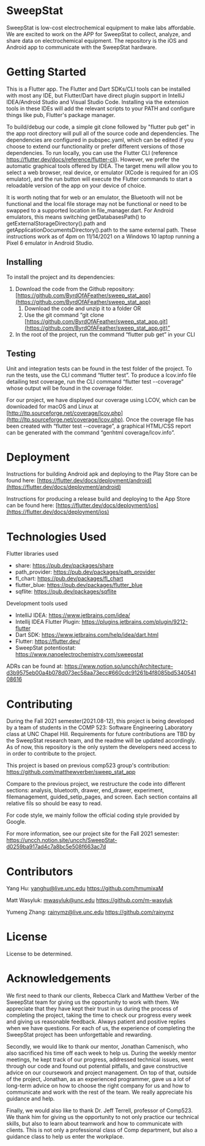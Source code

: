 # SweepStat
SweepStat is low-cost electrochemical equipment to make labs affordable. We are excited to work on the APP for SweepStat to collect, analyze, and share data on electrochemical equipment. The repository is the iOS and Android app to communicate with the SweepStat hardware. 


# Getting Started
This is a Flutter app. The Flutter and Dart SDKs/CLI tools can be installed with most any IDE, but Flutter/Dart have direct plugin support in IntelliJ IDEA/Android Studio and Visual Studio Code. Installing via the extension tools in these IDEs will add the relevant scripts to your PATH and configure things like pub, Flutter's package manager.

To build/debug our code, a simple git clone followed by "flutter pub get" in the app root directory will pull all of the source code and dependencies. The dependencies are configured in pubspec.yaml, which can be edited if you choose to extend our functionality or prefer different versions of those dependencies. To run locally, you can use the Flutter CLI (reference https://flutter.dev/docs/reference/flutter-cli). However, we prefer the automatic graphical tools offered by IDEA. The target menu will allow you to select a web browser, real device, or emulator (XCode is required for an iOS emulator), and the run button will execute the Flutter commands to start a reloadable version of the app on your device of choice. 

It is worth noting that for web or an emulator, the Bluetooth will not be functional and the local file storage may not be functional or need to be swapped to a supported location in file_manager.dart. For Android emulators, this means switching getDatabasesPath() to getExternalStorageDirectory().path and getApplicationDocumentsDirectory().path to the same external path. These instructions work as of 4pm on 11/14/2021 on a Windows 10 laptop running a Pixel 6 emulator in Android Studio.

## Installing

To install the project and its dependencies:

1. Download the code from the Github repository: [https://github.com/ByrdOfAFeather/sweep_stat_app](https://github.com/ByrdOfAFeather/sweep_stat_app) 
    1. Download the code and unzip it to a folder OR
    2. Use the git command “git clone [https://github.com/ByrdOfAFeather/sweep_stat_app.git](https://github.com/ByrdOfAFeather/sweep_stat_app.git)”
2. In the root of the project, run the command “flutter pub get” in your CLI

## Testing 
Unit and integration tests can be found in the test folder of the project. To run the tests, use the CLI command “flutter test”. To produce a lcov.info file detailing test coverage, run the CLI command “flutter test --coverage” whose output will be found in the coverage folder.

For our project, we have displayed our coverage using LCOV, which can be downloaded for macOS and Linux at [http://ltp.sourceforge.net/coverage/lcov.php](http://ltp.sourceforge.net/coverage/lcov.php). Once the coverage file has been created with “flutter test --coverage”, a graphical HTML/CSS report can be generated with the command “genhtml coverage/lcov.info”. 

# Deployment
Instructions for building Android apk and deploying to the Play Store can be found here: [https://flutter.dev/docs/deployment/android](https://flutter.dev/docs/deployment/android) 

Instructions for producing a release build and deploying to the App Store can be found here: [https://flutter.dev/docs/deployment/ios](https://flutter.dev/docs/deployment/ios) 

# Technologies Used
Flutter libraries used
* share: https://pub.dev/packages/share
* path_provider: https://pub.dev/packages/path_provider
* fl_chart: https://pub.dev/packages/fl_chart
* flutter_blue: https://pub.dev/packages/flutter_blue
* sqflite: https://pub.dev/packages/sqflite

Development tools used
* IntelliJ IDEA: https://www.jetbrains.com/idea/
* Intellij IDEA Flutter Plugin: https://plugins.jetbrains.com/plugin/9212-flutter
* Dart SDK: https://www.jetbrains.com/help/idea/dart.html
* Flutter: https://flutter.dev/
* SweepStat potentiostat: https://www.nanoelectrochemistry.com/sweepstat

ADRs can be found at: https://www.notion.so/uncch/Architecture-d3b9575eb00a4b078d073ec58aa73ecc#660cdc91261b4f8085bd534054108616

# Contributing
During the Fall 2021 semester(2021.08-12), this project is being developed by a team of students in the COMP 523: Software Engineering Laboratory class at UNC Chapel Hill. Requirements for future contributions are TBD by the SweepStat research team, and the readme will be updated accordingly. As of now, this repository is the only system the developers need access to in order to contribute to the project. 

This project is based on previous comp523 group's contribution: https://github.com/matthewverber/sweep_stat_app

Compare to the previous project, we restructure the code into different sections: analysis, bluetooth, drawer, end_drawer, experiment, filemanagement, guided_setip_pages, and screen. Each section contains all relative fils so should be easy to read. 

For code style, we mainly follow the official coding style provided by Google.

For more information, see our project site for the Fall 2021 semester:
https://uncch.notion.site/uncch/SweepStat-d0259ba917ad4c7a8bc5e508f663ac7d

# Contributors

Yang Hu: yanghu@live.unc.edu
         https://github.com/hmumixaM
         
Matt Wasyluk: mwasyluk@unc.edu
              https://github.com/m-wasyluk
              
Yumeng Zhang: rainymz@live.unc.edu
              https://github.com/rainymz

# License
License to be determined.

# Acknowledgements
We first need to thank our clients, Rebecca Clark and Matthew Verber of the SweepStat team for giving us the opportunity to work with them. We appreciate that they have kept their trust in us during the process of completing the project, taking the time to check our progress every week and giving us reasonable feedback. Always patient and positive replies when we have questions. For each of us, the experience of completing the SweepStat project has been unforgettable and rewarding.

Secondly, we would like to thank our mentor, Jonathan Camenisch, who also sacrificed his time off each week to help us. During the weekly mentor meetings, he kept track of our progress, addressed technical issues, went through our code and found out potential pitfalls, and gave constructive advice on our coursework and project management. On top of that, outside of the project, Jonathan, as an experienced programmer, gave us a lot of long-term advice on how to choose the right company for us and how to communicate and work with the rest of the team. We really appreciate his guidance and help.

Finally, we would also like to thank Dr. Jeff Terrell, professor of Comp523. We thank him for giving us the opportunity to not only practice our technical skills, but also to learn about teamwork and how to communicate with clients. This is not only a professional class of Comp department, but also a guidance class to help us enter the workplace.
